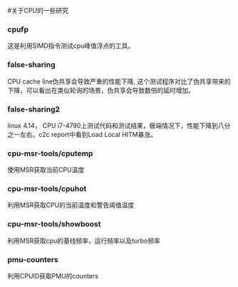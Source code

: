 #关于CPU的一些研究

### cpufp

这是利用SIMD指令测试cpu峰值浮点的工具。

### false-sharing
CPU cache line伪共享会导致严重的性能下降, 这个测试程序对比了伪共享带来的下降，可以看出在类似轮询的场景，伪共享会导致数倍的延时增加。

### false-sharing2
linux 4.14， CPU i7-4790上测试代码和测试结果，极端情况下，性能下降到八分之一左右。c2c report中看到Load Local HITM暴涨。

### cpu-msr-tools/cputemp
使用MSR获取当前CPU温度

### cpu-msr-tools/cpuhot
利用MSR获取CPU的当前温度和警告阈值温度

### cpu-msr-tools/showboost
利用MSR获取cpu的基线频率，运行频率以及turbo频率

### pmu-counters
利用CPUID获取PMU的counters
